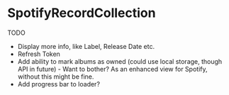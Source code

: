# SpotifyRecordCollection

TODO

- Display more info, like Label, Release Date etc.
- Refresh Token
- Add ability to mark albums as owned (could use local storage, though API in future) - Want to bother? As an enhanced view for Spotify, without this might be fine.
- Add progress bar to loader?